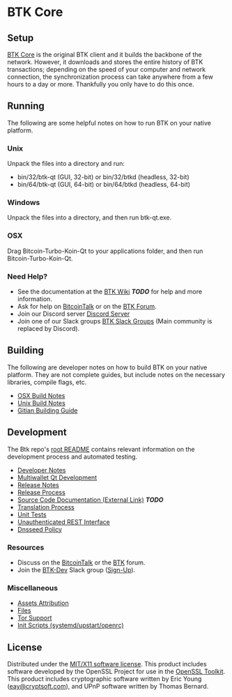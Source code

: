 BTK Core
=====================

Setup
---------------------
[BTK Core](http://btk.org/wallet) is the original BTK client and it builds the backbone of the network. However, it downloads and stores the entire history of BTK transactions; depending on the speed of your computer and network connection, the synchronization process can take anywhere from a few hours to a day or more. Thankfully you only have to do this once.

Running
---------------------
The following are some helpful notes on how to run BTK on your native platform.

### Unix

Unpack the files into a directory and run:

- bin/32/btk-qt (GUI, 32-bit) or bin/32/btkd (headless, 32-bit)
- bin/64/btk-qt (GUI, 64-bit) or bin/64/btkd (headless, 64-bit)

### Windows

Unpack the files into a directory, and then run btk-qt.exe.

### OSX

Drag Bitcoin-Turbo-Koin-Qt to your applications folder, and then run Bitcoin-Turbo-Koin-Qt.

### Need Help?

* See the documentation at the [BTK Wiki](https://en.bitcoin.it/wiki/Main_Page) ***TODO***
for help and more information.
* Ask for help on [BitcoinTalk](https://bitcointalk.org/index.php?topic=1262920.0) or on the [BTK Forum](http://forum.btk.org/).
* Join our Discord server [Discord Server](https://discord.btk.org)
* Join one of our Slack groups [BTK Slack Groups](https://btk.org/slack-logins/) (Main community is replaced by Discord).

Building
---------------------
The following are developer notes on how to build BTK on your native platform. They are not complete guides, but include notes on the necessary libraries, compile flags, etc.

- [OSX Build Notes](build-osx.md)
- [Unix Build Notes](build-unix.md)
- [Gitian Building Guide](gitian-building.md)

Development
---------------------
The Btk repo's [root README](https://github.com/BTK-Project/BTK/blob/master/README.md) contains relevant information on the development process and automated testing.

- [Developer Notes](developer-notes.md)
- [Multiwallet Qt Development](multiwallet-qt.md)
- [Release Notes](release-notes.md)
- [Release Process](release-process.md)
- [Source Code Documentation (External Link)](https://dev.visucore.com/bitcoin/doxygen/) ***TODO***
- [Translation Process](translation_process.md)
- [Unit Tests](unit-tests.md)
- [Unauthenticated REST Interface](REST-interface.md)
- [Dnsseed Policy](dnsseed-policy.md)

### Resources

* Discuss on the [BitcoinTalk](https://bitcointalk.org/index.php?topic=1262920.0) or the [BTK](http://forum.btk.org/) forum.
* Join the [BTK-Dev](https://btk-dev.slack.com/) Slack group ([Sign-Up](https://btk-dev.herokuapp.com/)).

### Miscellaneous
- [Assets Attribution](assets-attribution.md)
- [Files](files.md)
- [Tor Support](tor.md)
- [Init Scripts (systemd/upstart/openrc)](init.md)

License
---------------------
Distributed under the [MIT/X11 software license](http://www.opensource.org/licenses/mit-license.php).
This product includes software developed by the OpenSSL Project for use in the [OpenSSL Toolkit](https://www.openssl.org/). This product includes
cryptographic software written by Eric Young ([eay@cryptsoft.com](mailto:eay@cryptsoft.com)), and UPnP software written by Thomas Bernard.
